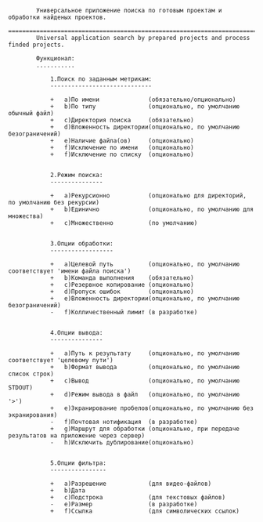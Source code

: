 			Универсальное приложение поиска по готовым проектам и обработки найденых проектов.
			==================================================================================
			Universal application search by prepared projects and process finded projects.

			Функционал:
			...........
			
				1.Поиск по заданным метрикам:
				-----------------------------

				+   a)По имени              (обязательно/опционально)
				+   b)По типу               (опционально, по умолчанию обычный файл)
				+   c)Директория поиска     (обязательно)
				+   d)Вложенность директории(опционально, по умолчанию безограничений)
				+   e)Наличие файла(ов)     (опционально)
				+   f)Исключение по имени   (опционально)
				+   f)Исключение по списку  (опционально)
					

				2.Режим поиска:
				---------------

				+   a)Рекурсионно           (опционально для директорий, по умолчанию без рекурсии)
				+   b)Единично              (опционально, по умолчанию для множества)
				+   c)Множественно          (по умолчанию)
	

				3.Опции обработки:
				------------------
					
				+   a)Целевой путь          (опционально, по умолчанию соответствует 'имени файла поиска')
				+   b)Команда выполнения    (обязательно)
				+   с)Резервное копирование (опционально)
				+   d)Пропуск ошибок        (опционально)
				+   e)Вложенность директории(опционально, по умолчанию безограничений)
				-   f)Колличественный лимит (в разработке)


				4.Опции вывода:
				---------------
					
				+   a)Путь к результату     (опционально, по умолчанию соответствует 'целевому пути')
				+   b)Формат вывода         (опционально, по умолчанию список строк)
				+   c)Вывод                 (опционально, по умолчанию STDOUT)
				+   d)Режим вывода в файл   (опционально, по умолчанию '>')
				+   e)Экранирование пробелов(опционально, по умолчанию без экранирования)
				-   f)Почтовая нотификация  (в разработке)
				+   g)Маршрут для обработки (опционально, при передаче результатов на приложение через сервер)
				-   h)Исключить дублирование(опционально)


				5.Опции фильтра:
				----------------
					
				+   a)Разрешение            (для видео-файлов)
				+   b)Дата
				+   c)Подстрока             (для текстовых файлов)
				-   e)Размер                (в разработке)
				+   f)Ссылка                (для символических ссылок)